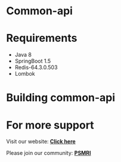 # Common-api




# Requirements

* Java 8
* SpringBoot 1.5
* Redis-64.3.0.503
* Lombok

# Building common-api




# For more support
Visit our website: [**Click here**]()

Please join our community: [**PSMRI**](https://github.com/PSMRI)
